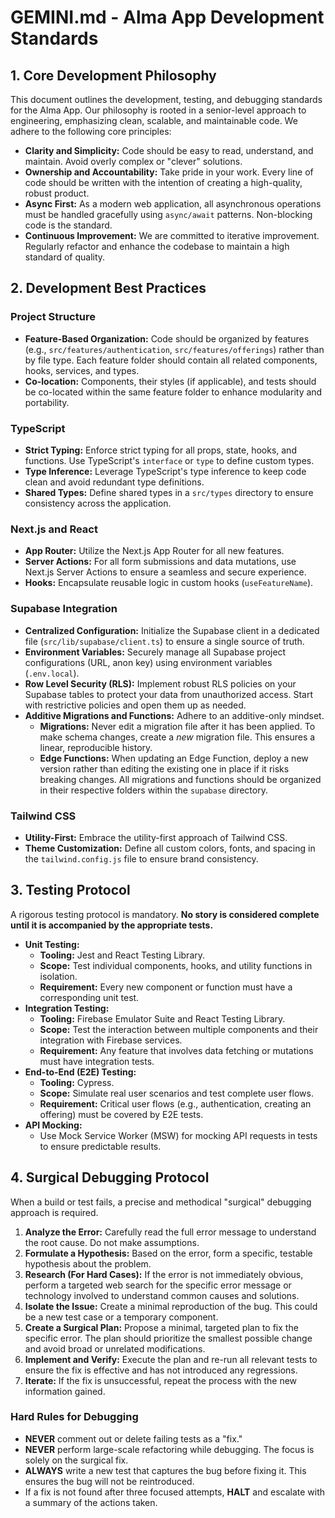 # GEMINI.md - Alma App Development Standards

## 1. Core Development Philosophy

This document outlines the development, testing, and debugging standards for the Alma App. Our philosophy is rooted in a senior-level approach to engineering, emphasizing clean, scalable, and maintainable code. We adhere to the following core principles:

*   **Clarity and Simplicity:** Code should be easy to read, understand, and maintain. Avoid overly complex or "clever" solutions.
*   **Ownership and Accountability:** Take pride in your work. Every line of code should be written with the intention of creating a high-quality, robust product.
*   **Async First:** As a modern web application, all asynchronous operations must be handled gracefully using `async/await` patterns. Non-blocking code is the standard.
*   **Continuous Improvement:** We are committed to iterative improvement. Regularly refactor and enhance the codebase to maintain a high standard of quality.

## 2. Development Best Practices

### Project Structure
*   **Feature-Based Organization:** Code should be organized by features (e.g., `src/features/authentication`, `src/features/offerings`) rather than by file type. Each feature folder should contain all related components, hooks, services, and types.
*   **Co-location:** Components, their styles (if applicable), and tests should be co-located within the same feature folder to enhance modularity and portability.

### TypeScript
*   **Strict Typing:** Enforce strict typing for all props, state, hooks, and functions. Use TypeScript's `interface` or `type` to define custom types.
*   **Type Inference:** Leverage TypeScript's type inference to keep code clean and avoid redundant type definitions.
*   **Shared Types:** Define shared types in a `src/types` directory to ensure consistency across the application.

### Next.js and React
*   **App Router:** Utilize the Next.js App Router for all new features.
*   **Server Actions:** For all form submissions and data mutations, use Next.js Server Actions to ensure a seamless and secure experience.
*   **Hooks:** Encapsulate reusable logic in custom hooks (`useFeatureName`).

### Supabase Integration
*   **Centralized Configuration:** Initialize the Supabase client in a dedicated file (`src/lib/supabase/client.ts`) to ensure a single source of truth.
*   **Environment Variables:** Securely manage all Supabase project configurations (URL, anon key) using environment variables (`.env.local`).
*   **Row Level Security (RLS):** Implement robust RLS policies on your Supabase tables to protect your data from unauthorized access. Start with restrictive policies and open them up as needed.
*   **Additive Migrations and Functions:** Adhere to an additive-only mindset. 
    *   **Migrations:** Never edit a migration file after it has been applied. To make schema changes, create a *new* migration file. This ensures a linear, reproducible history.
    *   **Edge Functions:** When updating an Edge Function, deploy a new version rather than editing the existing one in place if it risks breaking changes. All migrations and functions should be organized in their respective folders within the `supabase` directory.

### Tailwind CSS
*   **Utility-First:** Embrace the utility-first approach of Tailwind CSS.
*   **Theme Customization:** Define all custom colors, fonts, and spacing in the `tailwind.config.js` file to ensure brand consistency.

## 3. Testing Protocol

A rigorous testing protocol is mandatory. **No story is considered complete until it is accompanied by the appropriate tests.**

*   **Unit Testing:**
    *   **Tooling:** Jest and React Testing Library.
    *   **Scope:** Test individual components, hooks, and utility functions in isolation.
    *   **Requirement:** Every new component or function must have a corresponding unit test.
*   **Integration Testing:**
    *   **Tooling:** Firebase Emulator Suite and React Testing Library.
    *   **Scope:** Test the interaction between multiple components and their integration with Firebase services.
    *   **Requirement:** Any feature that involves data fetching or mutations must have integration tests.
*   **End-to-End (E2E) Testing:**
    *   **Tooling:** Cypress.
    *   **Scope:** Simulate real user scenarios and test complete user flows.
    *   **Requirement:** Critical user flows (e.g., authentication, creating an offering) must be covered by E2E tests.
*   **API Mocking:**
    *   Use Mock Service Worker (MSW) for mocking API requests in tests to ensure predictable results.

## 4. Surgical Debugging Protocol

When a build or test fails, a precise and methodical "surgical" debugging approach is required.

1.  **Analyze the Error:** Carefully read the full error message to understand the root cause. Do not make assumptions.
2.  **Formulate a Hypothesis:** Based on the error, form a specific, testable hypothesis about the problem.
3.  **Research (For Hard Cases):** If the error is not immediately obvious, perform a targeted web search for the specific error message or technology involved to understand common causes and solutions.
4.  **Isolate the Issue:** Create a minimal reproduction of the bug. This could be a new test case or a temporary component.
5.  **Create a Surgical Plan:** Propose a minimal, targeted plan to fix the specific error. The plan should prioritize the smallest possible change and avoid broad or unrelated modifications.
6.  **Implement and Verify:** Execute the plan and re-run all relevant tests to ensure the fix is effective and has not introduced any regressions.
7.  **Iterate:** If the fix is unsuccessful, repeat the process with the new information gained.

### Hard Rules for Debugging
*   **NEVER** comment out or delete failing tests as a "fix."
*   **NEVER** perform large-scale refactoring while debugging. The focus is solely on the surgical fix.
*   **ALWAYS** write a new test that captures the bug before fixing it. This ensures the bug will not be reintroduced.
*   If a fix is not found after three focused attempts, **HALT** and escalate with a summary of the actions taken.